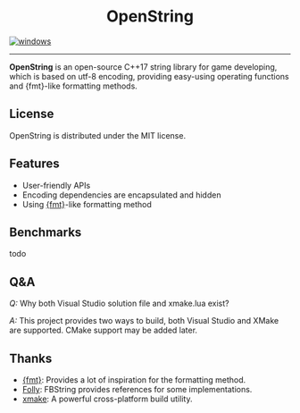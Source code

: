 <h1 align="center">OpenString</h1>

[![windows](https://github.com/1762757171/OpenString/actions/workflows/windows.yml/badge.svg)](https://github.com/1762757171/OpenString/actions/workflows/windows.yml)

---

**OpenString** is an open-source C++17 string library for game developing, which is based on utf-8 encoding, providing easy-using operating functions and {fmt}-like formatting methods.

## License

OpenString is distributed under the MIT license.

## Features

- User-friendly APIs
- Encoding dependencies are encapsulated and hidden
- Using [{fmt}](https://fmt.dev/latest/index.html)-like formatting method

## Benchmarks

todo

## Q&A

*Q:* Why both Visual Studio solution file and xmake.lua exist?

*A:* This project provides two ways to build, both Visual Studio and XMake are supported. CMake support may be added later.

## Thanks

- [{fmt}](https://github.com/fmtlib/fmt): Provides a lot of inspiration for the formatting method.
- [Folly](https://github.com/facebook/folly): FBString provides references for some implementations.
- [xmake](https://github.com/xmake-io/xmake): A powerful cross-platform build utility.